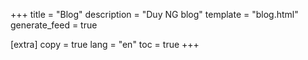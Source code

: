 +++
title = "Blog"
description = "Duy NG blog"
template = "blog.html"
generate_feed = true

[extra]
copy = true
lang = "en"
toc = true
+++
